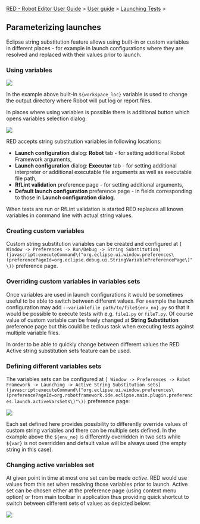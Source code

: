 [RED - Robot Editor User Guide](..\\..\\..\\) > [User
guide](..\\..\\user_guide.md) > [Launching Tests](..\\..\\launching.md) >

## Parameterizing launches

Eclipse string substitution feature allows using built-in or custom variables
in different places - for example in launch configurations where they are
resolved and replaced with their values prior to launch.

### Using variables

![](images/ui_eclipse_variables_usage.png)

In the example above built-in `${workspace_loc}` variable is used to change
the output directory where Robot will put log or report files.

In places where using variables is possible there is additional button which
opens variables selection dialog:

![](images/ui_eclipse_variables.png)

RED accepts string substitution variables in following locations:

  * **Launch configuration** dialog: **Robot** tab - for setting additional Robot Framework arguments, 
  * **Launch configuration** dialog: **Executor** tab - for setting additional interpreter or additional executable file arguments as well as executable file path,
  * **RfLint validation** preference page - for setting additional arguments,
  * **Default launch configuration** preference page - in fields corresponding to those in **Launch configuration dialog**.

When tests are run or RfLint validation is started RED replaces all known
variables in command line with actual string values.

### Creating custom variables

Custom string substitution variables can be created and configured at `[
Window -> Preferences -> Run/Debug -> String
Substitution](javascript:executeCommand\("org.eclipse.ui.window.preferences\(preferencePageId=org.eclipse.debug.ui.StringVariablePreferencePage\)"\))`
preference page.

### Overriding custom variables in variables sets

Once variables are used in launch configurations it would be sometimes useful
to be able to switch between different values. For example the launch
configuration may add `--variablefile path/to/file${env_no}.py` so that it
would be possible to execute tests with e.g. `file1.py` or `file7.py`. Of
course value of custom variable can be freely changed at **String
Substitution** preference page but this could be tedious task when executing
tests against multiple variable files.

In order to be able to quickly change between different values the RED Active
string substitution sets feature can be used.

### Defining different variables sets

The variables sets can be configured at `[ Window -> Preferences -> Robot
Framework -> Launching -> Active String Substitution
sets](javascript:executeCommand\("org.eclipse.ui.window.preferences\(preferencePageId=org.robotframework.ide.eclipse.main.plugin.preferences.launch.activeVarsSets\)"\))`
preference page:

![](images/ui_active_variables.png)

Each set defined here provides possibility to differently override values of
custom string variables and there can be multiple sets defined. In the example
above the `${env_no}` is differently overridden in two sets while `${var}` is
not overridden and default value will be always used (the empty string in this
case).

### Changing active variables set

At given point in time at most one set can be made _active_. RED would use
values from this set when resolving those variables prior to launch. Active
set can be chosen either at the preference page (using context menu option) or
from main toolbar in application thus providing quick shortcut to switch
between different sets of values as depicted below:

![](images/ui_active_variables_toolbar.png)  
  

